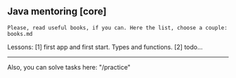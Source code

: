 ## Java mentoring [core]

`Please, read useful books, if you can. Here the list, choose a couple: books.md`

Lessons:
[1] first app and first start. Types and functions.
[2] todo...



---
Also, you can solve tasks here: "/practice"
